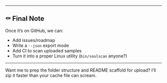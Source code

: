 
---

## ⚰️ Final Note

Once it’s on GitHub, we can:
- Add issues/roadmap
- Write a `--json` export mode
- Add CI to scan uploaded samples
- Turn it into a proper Linux utility (`bin/soulscan` anyone?)

---

Want me to prep the folder structure and README scaffold for upload? I’ll zip it faster than your cache file can scream.